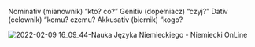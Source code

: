 Nominativ (mianownik) “kto? co?” 
Genitiv (dopełniacz) “czyj?” 
Dativ (celownik) “komu? czemu? 
Akkusativ (biernik) “kogo?

![2022-02-09 16_09_44-Nauka Języka Niemieckiego - Niemiecki OnLine](https://user-images.githubusercontent.com/55690923/153302263-ef59870c-a1eb-4038-abdc-7955492c76da.jpg)


